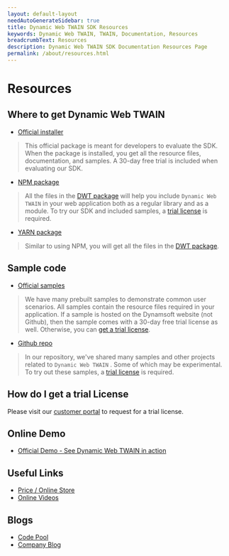 ```yaml
---
layout: default-layout
needAutoGenerateSidebar: true
title: Dynamic Web TWAIN SDK Resources
keywords: Dynamic Web TWAIN, TWAIN, Documentation, Resources
breadcrumbText: Resources
description: Dynamic Web TWAIN SDK Documentation Resources Page
permalink: /about/resources.html
---
```


# Resources

## Where to get Dynamic Web TWAIN

* <a href="https://www.dynamsoft.com/Downloads/WebTWAIN_Download.aspx" target="_blank">Official installer</a> 

> This official package is meant for developers to evaluate the SDK. When the package is installed, you get all the resource files, documentation, and samples. A 30-day free trial is included when evaluating our SDK.

* <a href="https://www.npmjs.com/package/dwt" target="_blank">NPM package</a>

> All the files in the <a href="https://github.com/Dynamsoft/Dynamic-Web-TWAIN" target="_blank">DWT package</a> will help you include `Dynamic Web TWAIN` in your web application both as a regular library and as a module. To try our SDK and included samples, a [trial license](#how-do-i-get-a-trial-license) is required.

* <a href="https://yarnpkg.com/package/dwt" target="_blank">YARN package</a>

> Similar to using NPM, you will get all the files in the <a href="https://github.com/Dynamsoft/Dynamic-Web-TWAIN" target="_blank">DWT package</a>.

## Sample code

* <a href="https://www.dynamsoft.com/Downloads/WebTWAIN-Sample-Download.aspx" target="_blank">Official samples</a> 

> We have many prebuilt samples to demonstrate common user scenarios. All samples contain the resource files required in your application. If a sample is hosted on the Dynamsoft website (not Github), then the sample comes with a 30-day free trial license as well. Otherwise, you can [get a trial license](#how-do-i-get-a-trial-license).

* <a href="https://github.com/dynamsoft-dwt" target="_blank">Github repo</a>

> In our repository, we've shared many samples and other projects related to `Dynamic Web TWAIN` . Some of which may be experimental. To try out these samples, a [trial license](#how-do-i-get-a-trial-license) is required.

## How do I get a trial License

Please visit our <a href="https://www.dynamsoft.com/customer/license/trialLicense?product=dwt" target="_blank">customer portal</a> to request for a trial license.

## Online Demo

* <a href="https://demo.dynamsoft.com/dwt/online_demo_scan.aspx" target="_blank">Official Demo - See Dynamic Web TWAIN in action</a>

## Useful Links

* <a href="https://www.dynamsoft.com/Secure/imaging-web-application-buyit.aspx#" target="_blank">Price / Online Store</a>
* <a href="https://www.youtube.com/user/Dynamsoft" target="_blank">Online Videos</a>

## Blogs 

* <a href="https://www.dynamsoft.com/codepool/?s=twain" target="_blank">Code Pool</a>
* <a href="https://www.dynamsoft.com/blog/?x=0&y=0&s=twain" target="_blank">Company Blog</a>


 
